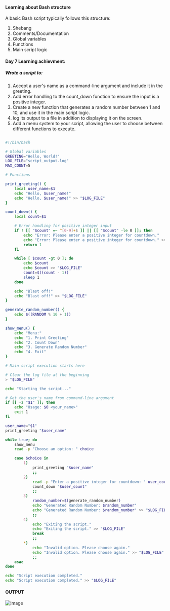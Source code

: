 #### Learning about Bash structure

A basic Bash script typically follows this structure:

1. Shebang
2. Comments/Documentation
3. Global variables
4. Functions
5. Main script logic

#### Day 7 Learning achievment:
##### Wrote a script to: 
1. Accept a user's name as a command-line argument and include it in the greeting.
2. Add error handling to the count_down function to ensure the input is a positive integer.
3. Create a new function that generates a random number between 1 and 10, and use it in the main script logic.
4. log its output to a file in addition to displaying it on the screen.
5. Add a menu system to your script, allowing the user to choose between different functions to execute.

```bash

#!/bin/bash

# Global variables
GREETING="Hello, World!"
LOG_FILE="script_output.log"
MAX_COUNT=5

# Functions

print_greeting() {
    local user_name=$1
    echo "Hello, $user_name!"
    echo "Hello, $user_name!" >> "$LOG_FILE"
}

count_down() {
    local count=$1

    # Error handling for positive integer input
    if ! [[ "$count" =~ ^[0-9]+$ ]] || [[ "$count" -le 0 ]]; then
        echo "Error: Please enter a positive integer for countdown."
        echo "Error: Please enter a positive integer for countdown." >> "$LOG_FILE"
        return 1
    fi

    while [ $count -gt 0 ]; do
        echo $count
        echo $count >> "$LOG_FILE"
        count=$((count - 1))
        sleep 1
    done

    echo "Blast off!"
    echo "Blast off!" >> "$LOG_FILE"
}

generate_random_number() {
    echo $((RANDOM % 10 + 1))
}

show_menu() {
    echo "Menu:"
    echo "1. Print Greeting"
    echo "2. Count Down"
    echo "3. Generate Random Number"
    echo "4. Exit"
}

# Main script execution starts here

# Clear the log file at the beginning
> "$LOG_FILE"

echo "Starting the script..."

# Get the user's name from command-line argument
if [[ -z "$1" ]]; then
    echo "Usage: $0 <your_name>"
    exit 1
fi

user_name="$1"
print_greeting "$user_name"

while true; do
    show_menu
    read -p "Choose an option: " choice

    case $choice in
        1)
            print_greeting "$user_name"
            ;;
        2)
            read -p "Enter a positive integer for countdown: " user_count
            count_down "$user_count"
            ;;
        3)
            random_number=$(generate_random_number)
            echo "Generated Random Number: $random_number"
            echo "Generated Random Number: $random_number" >> "$LOG_FILE"
            ;;
        4)
            echo "Exiting the script."
            echo "Exiting the script." >> "$LOG_FILE"
            break
            ;;
        *)
            echo "Invalid option. Please choose again."
            echo "Invalid option. Please choose again." >> "$LOG_FILE"
            ;;
    esac
done

echo "Script execution completed."
echo "Script execution completed." >> "$LOG_FILE"
```


#### OUTPUT

![image](https://github.com/user-attachments/assets/715025b2-b2a4-45bf-bbf6-1ace3a895a69)

